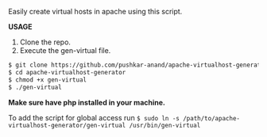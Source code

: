 
Easily create virtual hosts in apache using this script.

**USAGE**
1. Clone the repo.
2. Execute the gen-virtual file.

```bash
$ git clone https://github.com/pushkar-anand/apache-virtualhost-generator.git
$ cd apache-virtualhost-generator
$ chmod +x gen-virtual
$ ./gen-virtual
```
**Make sure have php installed in your machine.**

To add the script for global access run 
```$ sudo ln -s /path/to/apache-virtualhost-generator/gen-virtual /usr/bin/gen-virtual ```
